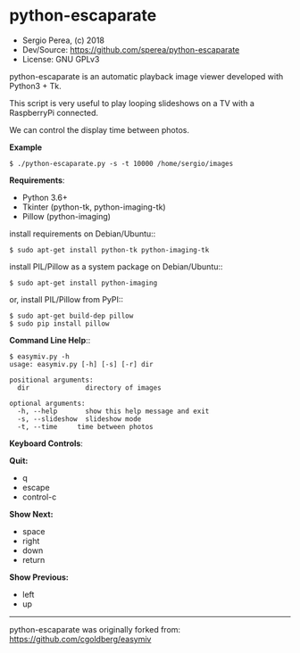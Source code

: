 
# python-escaparate


* Sergio Perea, (c) 2018
* Dev/Source: https://github.com/sperea/python-escaparate
* License: GNU GPLv3


python-escaparate is an automatic playback image viewer developed with Python3 + Tk.

This script is very useful to play looping slideshows on a TV with a RaspberryPi connected. 

We can control the display time between photos.

**Example**

    $ ./python-escaparate.py -s -t 10000 /home/sergio/images

**Requirements**:

* Python 3.6+
* Tkinter (python-tk, python-imaging-tk)
* Pillow (python-imaging)

install requirements on Debian/Ubuntu::

    $ sudo apt-get install python-tk python-imaging-tk

install PIL/Pillow as a system package on Debian/Ubuntu::

    $ sudo apt-get install python-imaging

or, install PIL/Pillow from PyPI::

    $ sudo apt-get build-dep pillow
    $ sudo pip install pillow

**Command Line Help**::

    $ easymiv.py -h
    usage: easymiv.py [-h] [-s] [-r] dir

    positional arguments:
      dir              directory of images

    optional arguments:
      -h, --help       show this help message and exit
      -s, --slideshow  slideshow mode
      -t, --time     time between photos
      

**Keyboard Controls**:

**Quit:**
* q
* escape
* control-c

**Show Next:**
* space
* right
* down
* return

**Show Previous:**
* left
* up

----

python-escaparate was originally forked from: https://github.com/cgoldberg/easymiv



